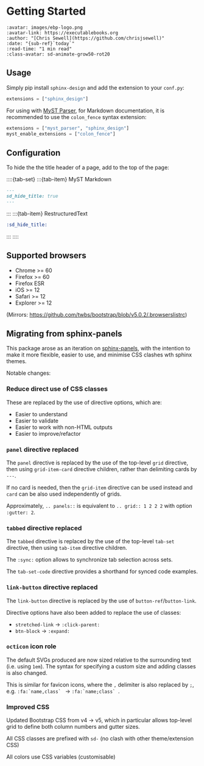 # Getting Started

```{article-info}
:avatar: images/ebp-logo.png
:avatar-link: https://executablebooks.org
:author: "[Chris Sewell](https://github.com/chrisjsewell)"
:date: "{sub-ref}`today`"
:read-time: "1 min read"
:class-avatar: sd-animate-grow50-rot20
```

## Usage

Simply pip install `sphinx-design` and add the extension to your `conf.py`:

```python
extensions = ["sphinx_design"]
```

For using with [MyST Parser](https://github.com/executablebooks/myst-parser), for Markdown documentation, it is recommended to use the `colon_fence` syntax extension:

```python
extensions = ["myst_parser", "sphinx_design"]
myst_enable_extensions = ["colon_fence"]
```

## Configuration

To hide the the title header of a page, add to the top of the page:

::::{tab-set}
:::{tab-item} MyST Markdown
```markdown
---
sd_hide_title: true
---
```
:::
:::{tab-item} RestructuredText
```rst
:sd_hide_title:
```
:::
::::

## Supported browsers

- Chrome >= 60
- Firefox >= 60
- Firefox ESR
- iOS >= 12
- Safari >= 12
- Explorer >= 12

(Mirrors: <https://github.com/twbs/bootstrap/blob/v5.0.2/.browserslistrc>)

## Migrating from sphinx-panels

This package arose as an iteration on [sphinx-panels](https://github.com/executablebooks/sphinx-panels), with the intention to make it more flexible, easier to use, and minimise CSS clashes wth sphinx themes.

Notable changes:

### Reduce direct use of CSS classes

These are replaced by the use of directive options, which are:

- Easier to understand
- Easier to validate
- Easier to work with non-HTML outputs
- Easier to improve/refactor

### `panel` directive replaced

The `panel` directive is replaced by the use of the top-level `grid` directive,
then using `grid-item-card` directive children, rather than delimiting cards by `---`.

If no card is needed, then the `grid-item` directive can be used instead and `card` can be also used independently of grids.

Approximately, `.. panels::` is equivalent to `.. grid:: 1 2 2 2` with option `:gutter: 2`.

### `tabbed` directive replaced

The `tabbed` directive is replaced by the use of the top-level `tab-set` directive,
then using `tab-item` directive children.

The `:sync:` option allows to synchronize tab selection across sets.

The `tab-set-code` directive provides a shorthand for synced code examples.

### `link-button` directive replaced

The `link-button` directive is replaced by the use of `button-ref`/`button-link`.

Directive options have also been added to replace the use of classes:

- `stretched-link` -> `:click-parent:`
- `btn-block` -> `:expand:`

### `octicon` icon role

The default SVGs produced are now sized relative to the surrounding text (i.e. using `1em`).
The syntax for specifying a custom size and adding classes is also changed.

This is similar for favicon icons, where the `,` delimiter is also replaced by `;`, e.g. ``:fa:`name,class` `` -> ``:fa:`name;class` ``.

### Improved CSS

Updated Bootstrap CSS from v4 -> v5,
which in particular allows top-level grid to define both column numbers and gutter sizes.

All CSS classes are prefixed with `sd-` (no clash with other theme/extension CSS)

All colors use CSS variables (customisable)
